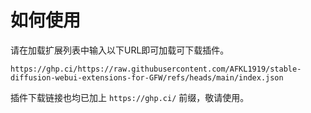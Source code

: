 # 如何使用

请在加载扩展列表中输入以下URL即可加载可下载插件。
```
https://ghp.ci/https://raw.githubusercontent.com/AFKL1919/stable-diffusion-webui-extensions-for-GFW/refs/heads/main/index.json
```

插件下载链接也均已加上 `https://ghp.ci/` 前缀，敬请使用。

